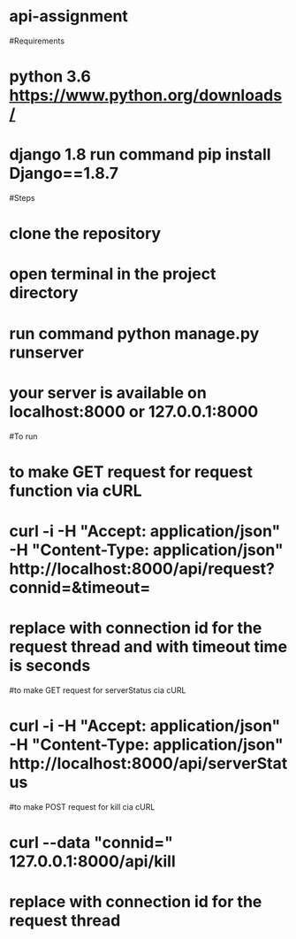 # api-assignment
#Requirements
# python 3.6 https://www.python.org/downloads/
# django 1.8 run command pip install Django==1.8.7

#Steps
# clone the repository
# open terminal in the project directory
# run command python manage.py runserver
# your server is available on localhost:8000 or 127.0.0.1:8000

#To run
#  to make GET request for request function via cURL 
#  curl -i -H "Accept: application/json" -H "Content-Type: application/json" http://localhost:8000/api/request?connid=<connection id>&timeout=<timeout>
#  replace <connection id> with connection id for the request thread and <timeout> with timeout time is seconds

#to make GET request for serverStatus cia cURL
#  curl -i -H "Accept: application/json" -H "Content-Type: application/json" http://localhost:8000/api/serverStatus

#to make POST request for kill cia cURL
#  curl --data "connid=<onnection id>" 127.0.0.1:8000/api/kill
#  replace <connection id> with connection id for the request thread

